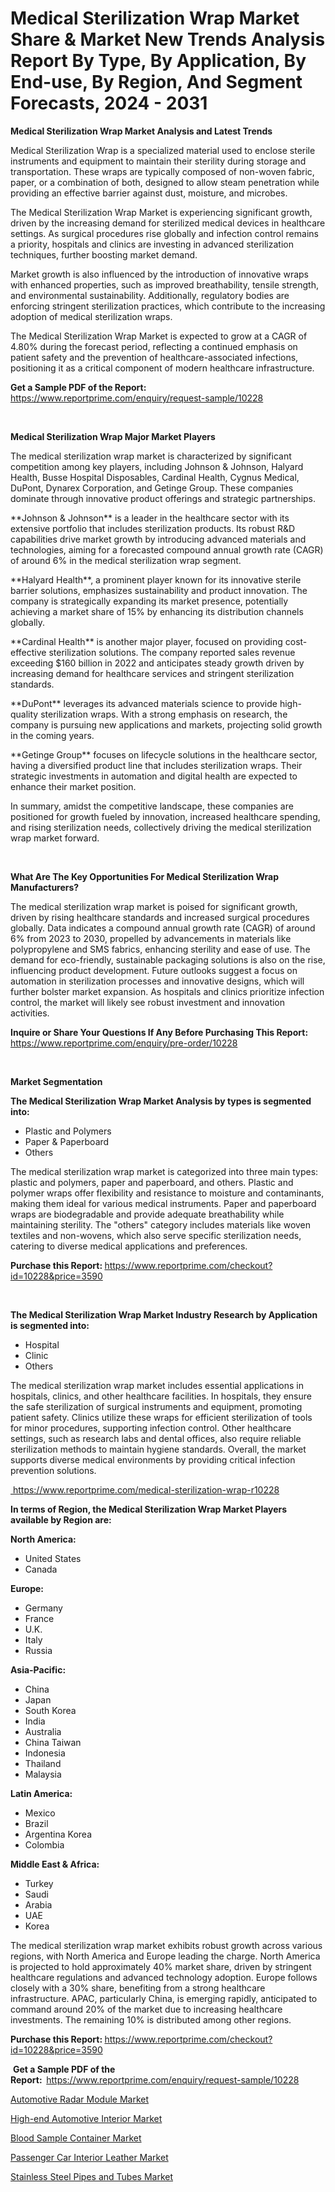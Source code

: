 <p><h1>Medical Sterilization Wrap Market Share & Market New Trends Analysis Report By Type, By Application, By End-use, By Region, And Segment Forecasts, 2024 - 2031</h1></p><p><strong>Medical Sterilization Wrap Market Analysis and Latest Trends</strong></p>
<p><p>Medical Sterilization Wrap is a specialized material used to enclose sterile instruments and equipment to maintain their sterility during storage and transportation. These wraps are typically composed of non-woven fabric, paper, or a combination of both, designed to allow steam penetration while providing an effective barrier against dust, moisture, and microbes.</p><p>The Medical Sterilization Wrap Market is experiencing significant growth, driven by the increasing demand for sterilized medical devices in healthcare settings. As surgical procedures rise globally and infection control remains a priority, hospitals and clinics are investing in advanced sterilization techniques, further boosting market demand. </p><p>Market growth is also influenced by the introduction of innovative wraps with enhanced properties, such as improved breathability, tensile strength, and environmental sustainability. Additionally, regulatory bodies are enforcing stringent sterilization practices, which contribute to the increasing adoption of medical sterilization wraps. </p><p>The Medical Sterilization Wrap Market is expected to grow at a CAGR of 4.80% during the forecast period, reflecting a continued emphasis on patient safety and the prevention of healthcare-associated infections, positioning it as a critical component of modern healthcare infrastructure.</p></p>
<p><strong>Get a Sample PDF of the Report:&nbsp;</strong> <a href="https://www.reportprime.com/enquiry/request-sample/10228">https://www.reportprime.com/enquiry/request-sample/10228</a></p>
<p>&nbsp;</p>
<p><strong>Medical Sterilization Wrap Major Market Players</strong></p>
<p><p>The medical sterilization wrap market is characterized by significant competition among key players, including Johnson & Johnson, Halyard Health, Busse Hospital Disposables, Cardinal Health, Cygnus Medical, DuPont, Dynarex Corporation, and Getinge Group. These companies dominate through innovative product offerings and strategic partnerships.</p><p>**Johnson & Johnson** is a leader in the healthcare sector with its extensive portfolio that includes sterilization products. Its robust R&D capabilities drive market growth by introducing advanced materials and technologies, aiming for a forecasted compound annual growth rate (CAGR) of around 6% in the medical sterilization wrap segment.</p><p>**Halyard Health**, a prominent player known for its innovative sterile barrier solutions, emphasizes sustainability and product innovation. The company is strategically expanding its market presence, potentially achieving a market share of 15% by enhancing its distribution channels globally.</p><p>**Cardinal Health** is another major player, focused on providing cost-effective sterilization solutions. The company reported sales revenue exceeding $160 billion in 2022 and anticipates steady growth driven by increasing demand for healthcare services and stringent sterilization standards.</p><p>**DuPont** leverages its advanced materials science to provide high-quality sterilization wraps. With a strong emphasis on research, the company is pursuing new applications and markets, projecting solid growth in the coming years.</p><p>**Getinge Group** focuses on lifecycle solutions in the healthcare sector, having a diversified product line that includes sterilization wraps. Their strategic investments in automation and digital health are expected to enhance their market position.</p><p>In summary, amidst the competitive landscape, these companies are positioned for growth fueled by innovation, increased healthcare spending, and rising sterilization needs, collectively driving the medical sterilization wrap market forward.</p></p>
<p>&nbsp;</p>
<p><strong>What Are The Key Opportunities For Medical Sterilization Wrap Manufacturers?</strong></p>
<p><p>The medical sterilization wrap market is poised for significant growth, driven by rising healthcare standards and increased surgical procedures globally. Data indicates a compound annual growth rate (CAGR) of around 6% from 2023 to 2030, propelled by advancements in materials like polypropylene and SMS fabrics, enhancing sterility and ease of use. The demand for eco-friendly, sustainable packaging solutions is also on the rise, influencing product development. Future outlooks suggest a focus on automation in sterilization processes and innovative designs, which will further bolster market expansion. As hospitals and clinics prioritize infection control, the market will likely see robust investment and innovation activities.</p></p>
<p><strong>Inquire or Share Your Questions If Any Before Purchasing This Report:</strong> <a href="https://www.reportprime.com/enquiry/pre-order/10228">https://www.reportprime.com/enquiry/pre-order/10228</a></p>
<p>&nbsp;</p>
<p><strong>Market Segmentation</strong></p>
<p><strong>The Medical Sterilization Wrap Market Analysis by types is segmented into:</strong></p>
<p><ul><li>Plastic and Polymers</li><li>Paper & Paperboard</li><li>Others</li></ul></p>
<p><p>The medical sterilization wrap market is categorized into three main types: plastic and polymers, paper and paperboard, and others. Plastic and polymer wraps offer flexibility and resistance to moisture and contaminants, making them ideal for various medical instruments. Paper and paperboard wraps are biodegradable and provide adequate breathability while maintaining sterility. The "others" category includes materials like woven textiles and non-wovens, which also serve specific sterilization needs, catering to diverse medical applications and preferences.</p></p>
<p><strong>Purchase this Report:&nbsp;</strong><a href="https://www.reportprime.com/checkout?id=10228&price=3590">https://www.reportprime.com/checkout?id=10228&price=3590</a></p>
<p>&nbsp;</p>
<p><strong>The Medical Sterilization Wrap Market Industry Research by Application is segmented into:</strong></p>
<p><ul><li>Hospital</li><li>Clinic</li><li>Others</li></ul></p>
<p><p>The medical sterilization wrap market includes essential applications in hospitals, clinics, and other healthcare facilities. In hospitals, they ensure the safe sterilization of surgical instruments and equipment, promoting patient safety. Clinics utilize these wraps for efficient sterilization of tools for minor procedures, supporting infection control. Other healthcare settings, such as research labs and dental offices, also require reliable sterilization methods to maintain hygiene standards. Overall, the market supports diverse medical environments by providing critical infection prevention solutions.</p></p>
<p><a href="https://www.reportprime.com/medical-sterilization-wrap-r10228">&nbsp;https://www.reportprime.com/medical-sterilization-wrap-r10228</a></p>
<p><strong>In terms of Region, the Medical Sterilization Wrap Market Players available by Region are:</strong></p>
<p>
    <p> <strong> North America: </strong>
        <ul>
            <li>United States</li>
            <li>Canada</li>
        </ul>
        </p> 
    <p> <strong> Europe: </strong>
        <ul>
            <li>Germany</li>
            <li>France</li>
            <li>U.K.</li>
            <li>Italy</li>
            <li>Russia</li>
        </ul>
        </p> 
    <p> <strong> Asia-Pacific: </strong>
        <ul>
            <li>China</li>
            <li>Japan</li>
            <li>South Korea</li>
            <li>India</li>
            <li>Australia</li>
            <li>China Taiwan</li>
            <li>Indonesia</li>
            <li>Thailand</li>
            <li>Malaysia</li>
        </ul>
        </p> 
    <p> <strong> Latin America: </strong>
        <ul>
            <li>Mexico</li>
            <li>Brazil</li>
            <li>Argentina Korea</li>
            <li>Colombia</li>
        </ul>
        </p> 
    <p> <strong> Middle East & Africa: </strong>
        <ul>
            <li>Turkey</li>
            <li>Saudi</li>
            <li>Arabia</li>
            <li>UAE</li>
            <li>Korea</li>
        </ul>
    </p>
    </p>
<p><p>The medical sterilization wrap market exhibits robust growth across various regions, with North America and Europe leading the charge. North America is projected to hold approximately 40% market share, driven by stringent healthcare regulations and advanced technology adoption. Europe follows closely with a 30% share, benefiting from a strong healthcare infrastructure. APAC, particularly China, is emerging rapidly, anticipated to command around 20% of the market due to increasing healthcare investments. The remaining 10% is distributed among other regions.</p></p>
<p><strong>Purchase this Report: </strong><a href="https://www.reportprime.com/checkout?id=10228&price=3590">https://www.reportprime.com/checkout?id=10228&price=3590</a></p>
<p>&nbsp;<strong>Get a Sample PDF of the Report:&nbsp;&nbsp;</strong><a href="https://www.reportprime.com/enquiry/request-sample/10228">https://www.reportprime.com/enquiry/request-sample/10228</a></p>
<p><strong></strong></p>
<p><p><a href="https://medium.com/@crystalwastonh89/the-global-market-overview-of-the-automotive-radar-module-market-provides-a-unique-perspective-on-846303345680">Automotive Radar Module Market</a></p><p><a href="https://issuu.com/reportprime-2/docs/high-end-automotive-interior-market_c0f29b361d9ac5">High-end Automotive Interior Market</a></p><p><a href="https://github.com/RoccoManning/Market-Research-Report-List-6/blob/main/blood-sample-container-market.md">Blood Sample Container Market</a></p><p><a href="https://issuu.com/reportprime-2/docs/passenger-car-interior-leather-mark_b5e7bd4612397b">Passenger Car Interior Leather Market</a></p><p><a href="https://www.linkedin.com/pulse/how-regions-adapting-stainless-steel-pipes-tubes-market-global-gbhvf?trackingId=7tFwe7b3TkCFyDgQDVTvMw%3D%3D">Stainless Steel Pipes and Tubes Market</a></p></p>